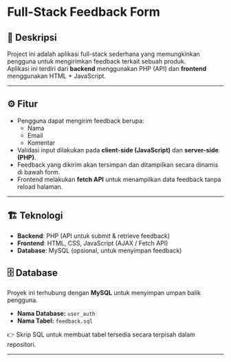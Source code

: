 # Full-Stack Feedback Form

## 📌 Deskripsi
Project ini adalah aplikasi full-stack sederhana yang memungkinkan pengguna untuk mengirimkan feedback terkait sebuah produk.  
Aplikasi ini terdiri dari **backend** menggunakan PHP (API) dan **frontend** menggunakan HTML + JavaScript.

---

## ⚙️ Fitur
- Pengguna dapat mengirim feedback berupa:
  - Nama
  - Email
  - Komentar
- Validasi input dilakukan pada **client-side (JavaScript)** dan **server-side (PHP)**.
- Feedback yang dikirim akan tersimpan dan ditampilkan secara dinamis di bawah form.
- Frontend melakukan **fetch API** untuk menampilkan data feedback tanpa reload halaman.

---

## 🏗️ Teknologi
- **Backend**: PHP (API untuk submit & retrieve feedback)
- **Frontend**: HTML, CSS, JavaScript (AJAX / Fetch API)
- **Database**: MySQL (opsional, untuk menyimpan feedback)


## 🗄️ Database

Proyek ini terhubung dengan **MySQL** untuk menyimpan umpan balik pengguna.

- **Nama Database:** `user_auth`  
- **Nama Tabel:** `feedback.sql`

👉 Skrip SQL untuk membuat tabel tersedia secara terpisah dalam repositori.

---
